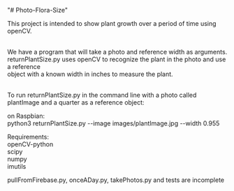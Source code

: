 "# Photo-Flora-Size"

This project is intended to show plant growth over a period of time using openCV.<br><br>

We have a program that will take a photo and reference width as arguments.<br>
returnPlantSize.py uses openCV to recognize the plant in the photo and use a reference<br>
object with a known width in inches to measure the plant.<br><br>

To run returnPlantSize.py in the command line with a photo called plantImage and a quarter as a 
reference object:<br>

on Raspbian:<br>
python3 returnPlantSize.py --image images/plantImage.jpg --width 0.955<br>


Requirements:<br>
openCV-python<br>
scipy<br>
numpy<br>
imutils<br>

pullFromFirebase.py, onceADay.py, takePhotos.py and tests are incomplete<br>




